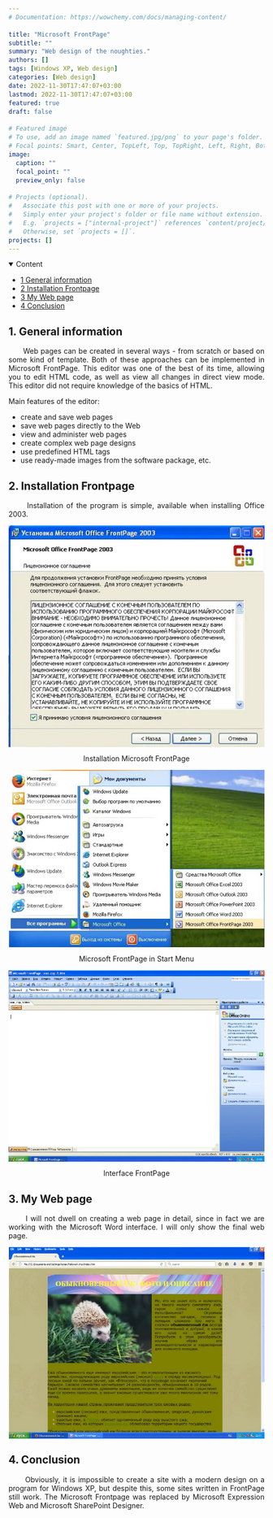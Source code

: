 ```yaml
---
# Documentation: https://wowchemy.com/docs/managing-content/

title: "Microsoft FrontPage"
subtitle: ""
summary: "Web design of the noughties."
authors: []
tags: [Windows XP, Web design]
categories: [Web design]
date: 2022-11-30T17:47:07+03:00
lastmod: 2022-11-30T17:47:07+03:00
featured: true
draft: false

# Featured image
# To use, add an image named `featured.jpg/png` to your page's folder.
# Focal points: Smart, Center, TopLeft, Top, TopRight, Left, Right, BottomLeft, Bottom, BottomRight.
image:
  caption: ""
  focal_point: ""
  preview_only: false

# Projects (optional).
#   Associate this post with one or more of your projects.
#   Simply enter your project's folder or file name without extension.
#   E.g. `projects = ["internal-project"]` references `content/project/deep-learning/index.md`.
#   Otherwise, set `projects = []`.
projects: []
---
```



<details class="toc-inpage d-print-none  " open="">
<summary class="font-weight-bold">Content</summary>
<nav id="TableOfContents" class="nav flex-column">
<ul>
<li class="nav-item"><a href="#general_information" class="nav-link"><span class="section-num">1</span> General information</a></li>
<li class="nav-item"><a href="#installation_frontpage" class="nav-link"><span class="section-num">2</span> Installation Frontpage</a></li>
<li class="nav-item"><a href="#my_web_page" class="nav-link"><span class="section-num">3</span> My Web page </a></li>
<li class="nav-item"><a href="#outcome" class="nav-link"><span class="section-num">4</span> Conclusion </a></li>
</ul>
</nav>
</details>

<h2 id='general_information'><span class="section-num"><b>1</span>. General information</b></h2>
<p align="justify">&nbsp;&nbsp;&nbsp;&nbsp;&nbsp;&nbsp;Web pages can be created in several ways - from scratch or based on some kind of template. Both of these approaches can be implemented in Microsoft FrontPage. This editor was one of the best of its time, allowing you to edit HTML code, as well as view all changes in direct view mode. This editor did not require knowledge of the basics of HTML.</p>
<p>Main features of the editor:</p>
<ul><li>create and save web pages</li>
<li>save web pages directly to the Web</li>
<li>view and administer web pages</li>
<li>create complex web page designs</li>
<li>use predefined HTML tags</li>
<li>use ready-made images from the software package, etc.</li></ul>

<h2 id='installation_frontpage'><span class="section-num"><b>2</span>. Installation Frontpage</b></h2>
<p align="justify">&nbsp;&nbsp;&nbsp;&nbsp;&nbsp;&nbsp;Installation of the program is simple, available when installing Office 2003.</p>

<img align="middle" src="installation_frontpage.jpg">
<p align="middle">Installation Microsoft FrontPage</p>
<img align="middle" src="windows_menu_frontpage.jpg">
<p align="middle">Microsoft FrontPage in Start Menu</p>
<img align="middle" src="frontpage_prog.jpg">
<p align="middle">Interface FrontPage</p>

<h2 id='my_web_page'><span class="section-num"><b>3</span>. My Web page</b></h2>
<p align="justify">&nbsp;&nbsp;&nbsp;&nbsp;&nbsp;&nbsp;I will not dwell on creating a web page in detail, since in fact we are working with the Microsoft Word interface. I will only show the final web page.</p>
<img align="middle" src="my_web_page.jpg">

<h2 id='outcome'><span class="section-num"><b>4</span>. Conclusion</b></h2>
<p align="justify">&nbsp;&nbsp;&nbsp;&nbsp;&nbsp;&nbsp;Obviously, it is impossible to create a site with a modern design on a program for Windows XP, but despite this, some sites written in FrontPage still work. The Microsoft Frontpage was replaced by Microsoft Expression Web and Microsoft SharePoint Designer.</p>
